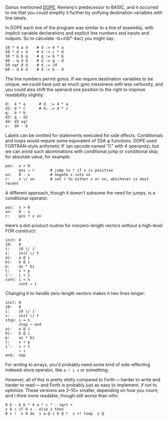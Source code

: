 Darius mentioned [DOPE][0], Kemeny’s predecessor to BASIC, and it
occurred to me that you could simplify it further by unifying
destination variables with line labels.

[0]: https://en.wikipedia.org/wiki/DOPE_%28Dartmouth_Oversimplified_Programming_Experiment%29

In DOPE each line of the program was similar to a line of assembly,
with implicit variable declarations and explicit line numbers and
inputs and outputs.  So to calculate -b+√(b²-4ac) you might say:

    10 * 4 a d    # d := 4 * a
    20 * d c d    # d := c * d
    30 * b b q    # q := b * b
    40 - q d d    # d := q - d
    50 sqr d d    # d := √d
    60 - d b d    # d := b - d

The line numbers permit gotos.  If we require destination variables to
be unique, we could have just as much goto messiness with less
verbosity, and you could also shift the operand one position to the
right to improve readability slightly:

    d:  4 * a      # d  := 4 * a
    d2: d * c      # d₂ := d * c
    q:  b * b
    d3: q - d2
    d4: d3 sqr
    s:  d4 - b

Labels can be omitted for statements executed for side effects.
Conditionals and loops would require some equivalent of SSA φ
functions.  DOPE used FORTRAN-style arithmetic IF (an opcode named “C”
with 4 operands), but we can avoid such abominations with conditional
jump or conditional skip; for absolute value, for example:

    pos:  x > 0
          pos → r       # jump to r if x is positive
    xn:   0 - x         # negate x into xn
    r:    x \/ xn       # set r to either x or xn, whichever is most recent

A different approach, though it doesn’t subsume the need for jumps, is
a conditional operator:

    pos:  x > 0
    xn:   0 - x
    r:    pos ? x xn

Here’s a dot-product routine for nonzero-length vectors without a
high-level FOR construct:

    init: 0
    i0:   0
    i:    i0 \/ i'
    s:    init \/ t
    ai:   a @ i
    bi:   b @ i
    p:    ai * bi
    t:    s + p
    i':   i + 1
    cont: i < n
          cont → i

Changing it to handle zero-length vectors makes it two lines longer:

    init: 0
    i0:   0
    i:    i0 \/ i'
    s:    init \/ t
    stop: i = n
          stop → end
    ai:   a @ i
    bi:   b @ i
    p:    ai * bi
    t:    s + p
    i':   i + 1
          → i
    end:  nop

For *writing* to arrays, you’d probably need some kind of
side-effecting indexed-store operator, like `a ! i x` or something.

However, all of this is pretty shitty compared to Forth — harder to
write and harder to read — and Forth is probably just as easy to
implement, if not to optimize.  These versions are 2–10× smaller,
depending on how you count, and I think more readable, though still
worse than infix:

    0 b - b b * 4 a * c * - sqrt +
    x 0 < if 0 x - else x then
    0 s !  n 0 do  i a @ i b @ *  s +! loop  s @
